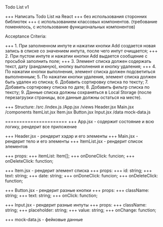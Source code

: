Todo List v1

+++ Написать Todo List на React
+++ без использования сторонних библиотек 
+++ с использованием классовых компонентов. (требование поменялось, с использование функциональных компонентов)

Acceptance Criteria:

+++ 1. При заполненном инпуте и нажатии кнопки Add создается новая запись в списке со значением инпута, после чего инпут очищается;
+++ 2. При пустом инпуте и нажатии кнопки Add выдается сообщение с просьбой заполнить поле;
+++ 3. Элемент списка должен содержать текст, дату (рандомную), кнопку выполнения и кнопку удаления;
+++ 4. По нажатии кнопки выполнения, элемент списка должен подсветиться выполненным;
5. По нажатии кнопки удаления, элемент списка должен быть удален из списка;
6. Добавить сортировку списка по тексту;
7. Добавить сортировку списка по дате;
8. Добавить фильтр списка по тексту;
9. Данные списка должны сохраняться в Local Storage (после перезагрузки страницы, все данные должны остаться на месте).

<!-- по структуре по ТЗ все соответсвует, но так как применяется подход модульного CSS глубина каталогов больше   -->
+++ Structure:
/src
/index.js
/App.jsx
/views
Header.jsx
Main.jsx
/components
ItemList.jsx
Item.jsx
Button.jsx
Input.jsx
/data
mock-data.js

======================
+++ App.jsx - содержит состояние и всю логику, рендерит все приложение

+++ Header.jsx - рендерит хэдэр и его элементы
+++ Main.jsx - рендерит тело и его элементы
+++ ItemList.jsx - рендерит список элементов

+++ props:
+++ itemList: Item[];
+++ onDoneClick: funcion;
+++ onDeleteClick: function;

+++ Item.jsx - рендерит элемент списка
+++ props:
+++ id: string;
+++ text: string;
+++ date: string;
+++ onDoneClick: funcion;
+++ onDeleteClick: function;

+++ Button.jsx - рендерит разные кнопки
+++ props:
+++ className: string;
+++ text: string;
+++ onClick: function;

+++ Input.jsx - рендерит разные инпуты
+++ props:
+++ className: string;
+++ placeholder: string;
+++ value: string;
+++ onChange: function;

+++ mock-data.js - фейковые данные
